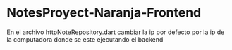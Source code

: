 # NotesProyect-Naranja-Frontend

En el archivo httpNoteRepository.dart cambiar la ip por defecto por la ip de la computadora donde se este ejecutando el backend
